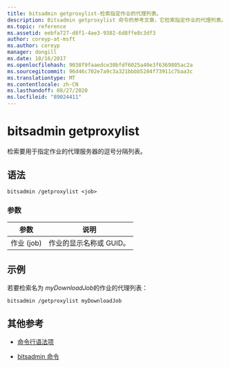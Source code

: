 ```yaml
---
title: bitsadmin getproxylist-检索指定作业的代理列表。
description: Bitsadmin getproxylist 命令的参考文章，它检索指定作业的代理列表。
ms.topic: reference
ms.assetid: eebfa727-d8f1-4ae3-9382-6d8ffe8c3df3
author: coreyp-at-msft
ms.author: coreyp
manager: dongill
ms.date: 10/16/2017
ms.openlocfilehash: 9038f9faaedce30bfdf6025a40e3f6369805ac2a
ms.sourcegitcommit: 96d46c702e7a9c3a321bbbb5284f73911c7baa3c
ms.translationtype: MT
ms.contentlocale: zh-CN
ms.lasthandoff: 08/27/2020
ms.locfileid: "89024411"
---
```

# <a name="bitsadmin-getproxylist"></a>bitsadmin getproxylist

检索要用于指定作业的代理服务器的逗号分隔列表。

## <a name="syntax"></a>语法

```
bitsadmin /getproxylist <job>
```

### <a name="parameters"></a>参数

| 参数 | 说明 |
| -------------- | -------------- |
| 作业 (job) | 作业的显示名称或 GUID。 |

## <a name="examples"></a>示例

若要检索名为 *myDownloadJob*的作业的代理列表：

```
bitsadmin /getproxylist myDownloadJob
```

## <a name="additional-references"></a>其他参考

- [命令行语法项](command-line-syntax-key.md)

- [bitsadmin 命令](bitsadmin.md)
